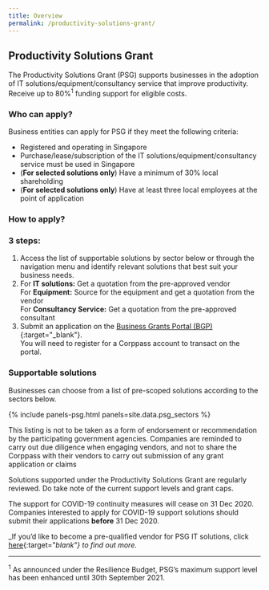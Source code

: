 ```yaml
---
title: Overview
permalink: /productivity-solutions-grant/
---
```


## Productivity Solutions Grant

The Productivity Solutions Grant (PSG) supports businesses in the adoption of IT solutions/equipment/consultancy service that improve productivity. Receive up to 80%<sup>1</sup> funding support for eligible costs.

### Who can apply?

Business entities can apply for PSG if they meet the following criteria:

- Registered and operating in Singapore
- Purchase/lease/subscription of the IT solutions/equipment/consultancy service must be used in Singapore
- (**For selected solutions only**) Have a minimum of 30% local shareholding
- (**For selected solutions only**) Have at least three local employees at the point of application

### How to apply?

### 3 steps:

1. Access the list of supportable solutions by sector below or through the navigation menu and identify relevant solutions that best suit your business needs.
2. For **IT solutions:** Get a quotation from the pre-approved vendor
   <br>For **Equipment:** Source for the equipment and get a quotation from the vendor
   <br> For **Consultancy Service:** Get a quotation from the pre-approved consultant
3. Submit an application on the [Business Grants Portal (BGP)](https://www.businessgrants.gov.sg/){:target="_blank"}.
   <br>You will need to register for a Corppass account to transact on the portal.

### Supportable solutions

Businesses can choose from a list of pre-scoped solutions according to the sectors below.

{% include panels-psg.html panels=site.data.psg_sectors %}

This listing is not to be taken as a form of endorsement or recommendation by the participating government agencies. Companies are reminded to carry out due diligence when engaging vendors, and not to share the Corppass with their vendors to carry out submission of any grant application or claims

Solutions supported under the Productivity Solutions Grant are regularly reviewed. Do take note of the current support levels and grant caps.

The support for COVID-19 continuity measures will cease on 31 Dec 2020. Companies interested to apply for COVID-19 support solutions should submit their applications **before** 31 Dec 2020.

_If you’d like to become a pre-qualified vendor for PSG IT solutions, click [here](https://www.imda.gov.sg/icmvendors){:target="_blank"} to find out more._

---

<sup>1</sup> As announced under the Resilience Budget, PSG’s maximum support level has been enhanced until 30th September 2021.
